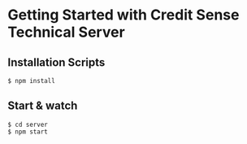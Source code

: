 # Getting Started with Credit Sense Technical Server 
## Installation Scripts
    $ npm install

## Start & watch
    $ cd server
    $ npm start
